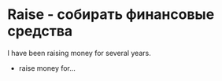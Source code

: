 # Raise - собирать финансовые средства

I have been raising money for several years.

- raise money for...
